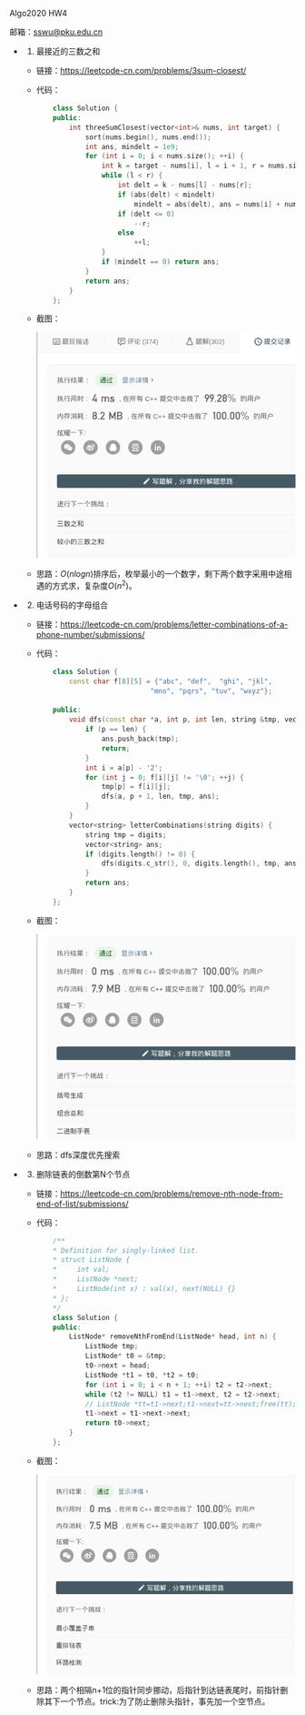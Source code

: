 Algo2020 HW4

邮箱：sswu@pku.edu.cn

- 1. 最接近的三数之和
  - 链接：https://leetcode-cn.com/problems/3sum-closest/
  
  - 代码：
    ````c++
        class Solution {
        public:
            int threeSumClosest(vector<int>& nums, int target) {
                sort(nums.begin(), nums.end());
                int ans, mindelt = 1e9;
                for (int i = 0; i < nums.size(); ++i) {
                    int k = target - nums[i], l = i + 1, r = nums.size() - 1;
                    while (l < r) {
                        int delt = k - nums[l] - nums[r];
                        if (abs(delt) < mindelt)
                            mindelt = abs(delt), ans = nums[i] + nums[l] + nums[r];
                        if (delt <= 0)
                            --r;
                        else
                            ++l;
                    }
                    if (mindelt == 0) return ans;
                }
                return ans;
            }
        };
    ````
    
  - 截图：
  
    ![s1](./imgs/h4-1.png)
  
  - 思路：$O(nlogn)$排序后，枚举最小的一个数字，剩下两个数字采用中途相遇的方式求，复杂度$O(n^2)$。

- 2. 电话号码的字母组合
  
  - 链接：https://leetcode-cn.com/problems/letter-combinations-of-a-phone-number/submissions/
  
  - 代码：
    ````c++
        class Solution {
            const char f[8][5] = {"abc", "def",  "ghi", "jkl",
                                "mno", "pqrs", "tuv", "wxyz"};

        public:
            void dfs(const char *a, int p, int len, string &tmp, vector<string> &ans) {
                if (p == len) {
                    ans.push_back(tmp);
                    return;
                }
                int i = a[p] - '2';
                for (int j = 0; f[i][j] != '\0'; ++j) {
                    tmp[p] = f[i][j];
                    dfs(a, p + 1, len, tmp, ans);
                }
            }
            vector<string> letterCombinations(string digits) {
                string tmp = digits;
                vector<string> ans;
                if (digits.length() != 0) {
                    dfs(digits.c_str(), 0, digits.length(), tmp, ans);
                }
                return ans;
            }
        };
    ````
    
  - 截图：
  
    ![s1](./imgs/h4-2.png)  
  - 思路：dfs深度优先搜索

- 3. 删除链表的倒数第N个节点
  
  - 链接：https://leetcode-cn.com/problems/remove-nth-node-from-end-of-list/submissions/
  
  - 代码：
    ````c++
        /**
        * Definition for singly-linked list.
        * struct ListNode {
        *     int val;
        *     ListNode *next;
        *     ListNode(int x) : val(x), next(NULL) {}
        * };
        */
        class Solution {
        public:
            ListNode* removeNthFromEnd(ListNode* head, int n) {
                ListNode tmp;
                ListNode* t0 = &tmp;
                t0->next = head;
                ListNode *t1 = t0, *t2 = t0;
                for (int i = 0; i < n + 1; ++i) t2 = t2->next;
                while (t2 != NULL) t1 = t1->next, t2 = t2->next;
                // ListNode *tt=t1->next;t1->next=tt->next;free(tt);
                t1->next = t1->next->next;
                return t0->next;
            }
        };
    ````
    
  - 截图：
  
    ![s1](./imgs/h4-3.png)

  - 思路：两个相隔n+1位的指针同步挪动，后指针到达链表尾时，前指针删除其下一个节点。trick:为了防止删除头指针，事先加一个空节点。
